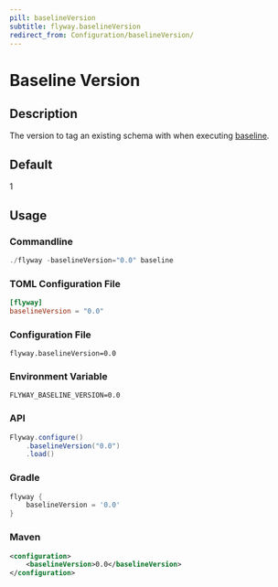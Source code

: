 ```yaml
---
pill: baselineVersion
subtitle: flyway.baselineVersion
redirect_from: Configuration/baselineVersion/
---
```


# Baseline Version

## Description
The version to tag an existing schema with when executing [baseline](Commands/baseline).

## Default
1

## Usage

### Commandline
```powershell
./flyway -baselineVersion="0.0" baseline
```

### TOML Configuration File
```toml
[flyway]
baselineVersion = "0.0"
```

### Configuration File
```properties
flyway.baselineVersion=0.0
```

### Environment Variable
```properties
FLYWAY_BASELINE_VERSION=0.0
```

### API
```java
Flyway.configure()
    .baselineVersion("0.0")
    .load()
```

### Gradle
```groovy
flyway {
    baselineVersion = '0.0'
}
```

### Maven
```xml
<configuration>
    <baselineVersion>0.0</baselineVersion>
</configuration>
```
